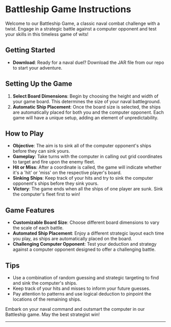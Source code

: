 # Battleship Game Instructions

Welcome to our Battleship Game, a classic naval combat challenge with a twist. Engage in a strategic battle against a computer opponent and test your skills in this timeless game of wits!

## Getting Started

- **Download**: Ready for a naval duel? Download the JAR file from our repo to start your adventure.

## Setting Up the Game

1. **Select Board Dimensions**: Begin by choosing the height and width of your game board. This determines the size of your naval battleground.
2. **Automatic Ship Placement**: Once the board size is selected, the ships are automatically placed for both you and the computer opponent. Each game will have a unique setup, adding an element of unpredictability.

## How to Play

- **Objective**: The aim is to sink all of the computer opponent's ships before they can sink yours.
- **Gameplay**: Take turns with the computer in calling out grid coordinates to target and fire upon the enemy fleet.
- **Hit or Miss**: After a coordinate is called, the game will indicate whether it's a 'hit' or 'miss' on the respective player's board.
- **Sinking Ships**: Keep track of your hits and try to sink the computer opponent's ships before they sink yours.
- **Victory**: The game ends when all the ships of one player are sunk. Sink the computer's fleet first to win!

## Game Features

- **Customizable Board Size**: Choose different board dimensions to vary the scale of each battle.
- **Automated Ship Placement**: Enjoy a different strategic layout each time you play, as ships are automatically placed on the board.
- **Challenging Computer Opponent**: Test your deduction and strategy against a computer opponent designed to offer a challenging battle.

## Tips

- Use a combination of random guessing and strategic targeting to find and sink the computer's ships.
- Keep track of your hits and misses to inform your future guesses.
- Pay attention to patterns and use logical deduction to pinpoint the locations of the remaining ships.

Embark on your naval command and outsmart the computer in our Battleship game. May the best strategist win!

---
